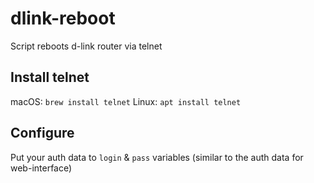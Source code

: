 # dlink-reboot
Script reboots d-link router via telnet

## Install telnet
macOS: `brew install telnet`
Linux: `apt install telnet`

## Configure
Put your auth data to `login` & `pass` variables (similar to the auth data for web-interface)
